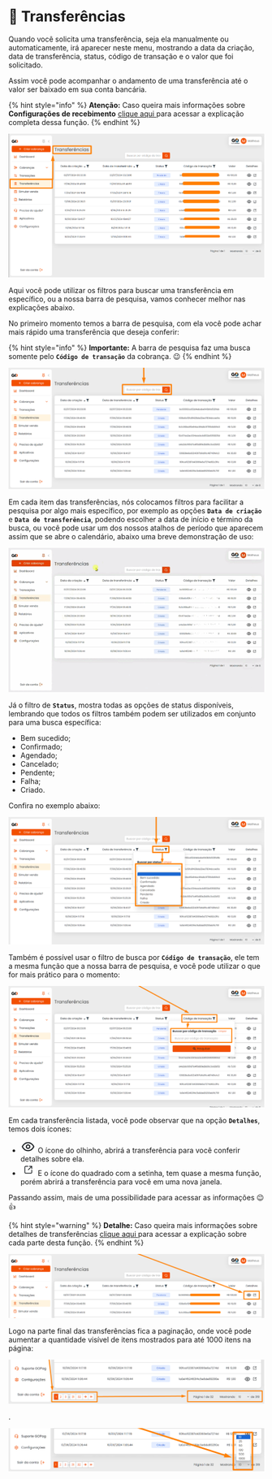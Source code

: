 # 🏦 Transferências

Quando você solicita uma transferência, seja ela manualmente ou automaticamente, irá aparecer neste menu, mostrando a data da criação, data de transferência, status, código de transação e o valor que foi solicitado.

Assim você pode acompanhar o andamento de uma transferência até o valor ser baixado em sua conta bancária.

{% hint style="info" %}
**Atenção:** Caso queira mais informações sobre **Configurações de recebimento** [clique aqui ](https://docs.gopag.com.br/configuracoes#configuracoes-de-recebimento) para acessar a explicação completa dessa função.
{% endhint %}

![](/assets/prints/transferencias_menu.png)

Aqui você pode utilizar os filtros para buscar uma transferência em específico, ou a nossa barra de pesquisa, vamos conhecer melhor nas explicações abaixo.

No primeiro momento temos a barra de pesquisa, com ela você pode achar mais rápido uma transferência que deseja conferir:

{% hint style="info" %}
**Importante:** A barra de pesquisa faz uma busca somente pelo **`Código de transação`** da cobrança. 😉
{% endhint %}

![](/assets/prints/transferencias_menu_barra_pesquisa.png)

Em cada item das transferências, nós colocamos filtros para facilitar a pesquisa por algo mais específico, por exemplo as opções **`Data de criação`** e **`Data de transferência`**, podendo escolher a data de início e término da busca, ou você pode usar um dos nossos atalhos de período que aparecem assim que se abre o calendário, abaixo uma breve demonstração de uso:

![](/assets/prints/transferencias_menu_filtro_data.gif)

Já o filtro de **`Status`**, mostra todas as opções de status disponíveis, lembrando que todos os filtros também podem ser utilizados em conjunto para uma busca específica:

- Bem sucedido;
- Confirmado;
- Agendado;
- Cancelado;
- Pendente;
- Falha;
- Criado.

 Confira no exemplo abaixo:

 ![](/assets/prints/transferencias_menu_filtro_status.png)

 Também é possível usar o filtro de busca por **`Código de transação`**, ele tem a mesma função que a nossa barra de pesquisa, e você pode utilizar o que for mais prático para o momento:

![](/assets/prints/transferencias_menu_filtro_codigo_transacao.png)

Em cada transferência listada, você pode observar que na opção **`Detalhes`**, temos dois ícones:

- <img src="/assets/prints/icon_olho_detalhes_transacao.png" alt="" data-size="line"> O ícone do olhinho, abrirá a transferência para você conferir detalhes sobre ela.
- <img src="/assets/prints/icon_quadrado_detalhes_transacao.png" alt="" data-size="line"> E o ícone do quadrado com a setinha, tem quase a mesma função, porém abrirá a transferência para você em uma nova janela.

Passando assim, mais de uma possibilidade para acessar as informações 😉👍

{% hint style="warning" %}
**Detalhe:** Caso queira mais informações sobre detalhes de transferências [clique aqui ](https://docs.gopag.com.br/transferencias/detalhes_transferecencias) para acessar a explicação sobre cada parte desta função.
{% endhint %}

![](/assets/prints/transferencias_menu_detalhes.png)


Logo na parte final das transferências fica a paginação, onde você pode aumentar a quantidade visível de itens mostrados para até 1000 itens na página:

![](/assets/prints/transferencias_menu_paginacao.png)
<p>.</p>

![](/assets/prints/transferencias_menu_paginacao_2.png)